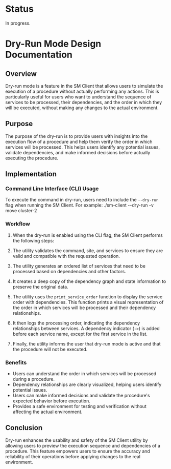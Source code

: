 # Status

In progress.

# Dry-Run Mode Design Documentation

## Overview

Dry-run mode is a feature in the SM Client that allows users to simulate the execution of a procedure without actually performing any actions. This is particularly useful for users who want to understand the sequence of services to be processed, their dependencies, and the order in which they will be executed, without making any changes to the actual environment.

## Purpose

The purpose of the dry-run is to provide users with insights into the execution flow of a procedure and help them verify the order in which services will be processed. This helps users identify any potential issues, validate dependencies, and make informed decisions before actually executing the procedure.

## Implementation

### Command Line Interface (CLI) Usage

To execute the command in dry-run, users need to include the `--dry-run` flag when running the SM Client. For example:
./sm-client --dry-run -v move cluster-2

### Workflow

1. When the dry-run is enabled using the CLI flag, the SM Client performs the following steps:

2. The utility validates the command, site, and services to ensure they are valid and compatible with the requested operation.

3. The utility generates an ordered list of services that need to be processed based on dependencies and other factors.

4. It creates a deep copy of the dependency graph and state information to preserve the original data.

5. The utility uses the `print_service_order` function to display the service order with dependencies. This function prints a visual representation of the order in which services will be processed and their dependency relationships.

6. It then logs the processing order, indicating the dependency relationships between services. A dependency indicator (`->`) is added before each service name, except for the first service in the list.

7. Finally, the utility informs the user that dry-run mode is active and that the procedure will not be executed.

### Benefits

- Users can understand the order in which services will be processed during a procedure.
- Dependency relationships are clearly visualized, helping users identify potential issues.
- Users can make informed decisions and validate the procedure's expected behavior before execution.
- Provides a safe environment for testing and verification without affecting the actual environment.

## Conclusion

Dry-run enhances the usability and safety of the SM Client utility by allowing users to preview the execution sequence and dependencies of a procedure. This feature empowers users to ensure the accuracy and reliability of their operations before applying changes to the real environment.
